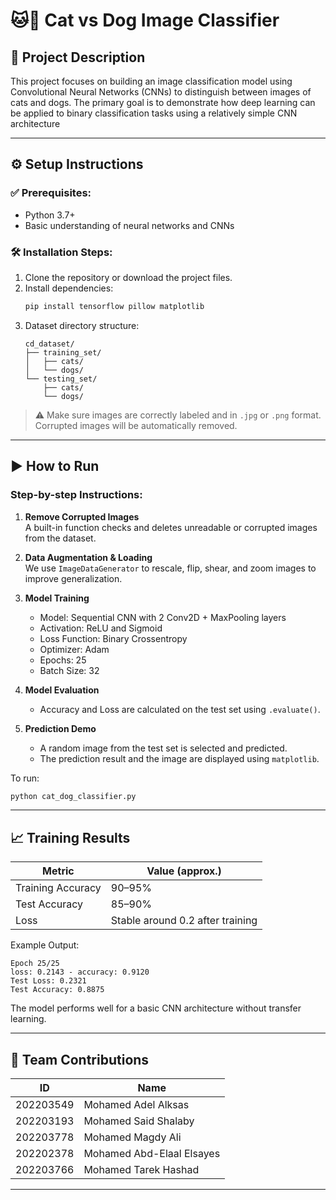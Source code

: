 # 🐱🐶 Cat vs Dog Image Classifier

## 📌 Project Description

This project focuses on building an image classification model using Convolutional Neural Networks (CNNs) to distinguish between images of cats and dogs. The primary goal is to demonstrate how deep learning can be applied to binary classification tasks using a relatively simple CNN architecture

---

## ⚙️ Setup Instructions

### ✅ Prerequisites:
- Python 3.7+
- Basic understanding of neural networks and CNNs

### 🛠️ Installation Steps:

1. Clone the repository or download the project files.
2. Install dependencies:
   ```bash
   pip install tensorflow pillow matplotlib
   ```
3. Dataset directory structure:
   ```
   cd_dataset/
   ├── training_set/
   │   ├── cats/
   │   └── dogs/
   └── testing_set/
       ├── cats/
       └── dogs/
   ```

> ⚠️ Make sure images are correctly labeled and in `.jpg` or `.png` format. Corrupted images will be automatically removed.

---

## ▶️ How to Run

### Step-by-step Instructions:

1. **Remove Corrupted Images**  
   A built-in function checks and deletes unreadable or corrupted images from the dataset.

2. **Data Augmentation & Loading**  
   We use `ImageDataGenerator` to rescale, flip, shear, and zoom images to improve generalization.

3. **Model Training**
   - Model: Sequential CNN with 2 Conv2D + MaxPooling layers
   - Activation: ReLU and Sigmoid
   - Loss Function: Binary Crossentropy
   - Optimizer: Adam
   - Epochs: 25
   - Batch Size: 32

4. **Model Evaluation**
   - Accuracy and Loss are calculated on the test set using `.evaluate()`.

5. **Prediction Demo**
   - A random image from the test set is selected and predicted.
   - The prediction result and the image are displayed using `matplotlib`.

To run:
```bash
python cat_dog_classifier.py
```

---

## 📈 Training Results

| Metric           | Value (approx.)  |
|------------------|------------------|
| Training Accuracy| 90–95%           |
| Test Accuracy    | 85–90%           |
| Loss             | Stable around 0.2 after training |

Example Output:
```
Epoch 25/25
loss: 0.2143 - accuracy: 0.9120
Test Loss: 0.2321
Test Accuracy: 0.8875
```

The model performs well for a basic CNN architecture without transfer learning.

---

## 👥 Team Contributions

| ID         | Name                        | 
|------------|-----------------------------|
| 202203549  | Mohamed Adel Alksas         | 
| 202203193  | Mohamed Said Shalaby        |  
| 202203778  | Mohamed Magdy Ali           |  
| 202202378  | Mohamed Abd-Elaal Elsayes   |    
| 202203766  | Mohamed Tarek Hashad        | 


---